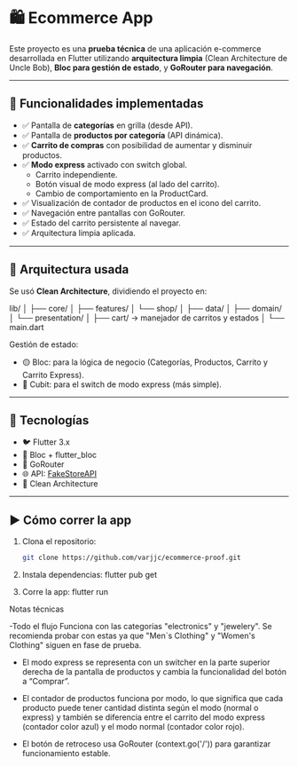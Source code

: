 # 🛍️ Ecommerce App

Este proyecto es una **prueba técnica** de una aplicación e-commerce desarrollada en Flutter utilizando **arquitectura limpia** (Clean Architecture de Uncle Bob), **Bloc para gestión de estado**, y **GoRouter para navegación**.

---

## 📱 Funcionalidades implementadas

- ✅ Pantalla de **categorías** en grilla (desde API).
- ✅ Pantalla de **productos por categoría** (API dinámica).
- ✅ **Carrito de compras** con posibilidad de aumentar y disminuir productos.
- ✅ **Modo express** activado con switch global.
  - Carrito independiente.
  - Botón visual de modo express (al lado del carrito).
  - Cambio de comportamiento en la ProductCard.
- ✅ Visualización de contador de productos en el icono del carrito.
- ✅ Navegación entre pantallas con GoRouter.
- ✅ Estado del carrito persistente al navegar.
- ✅ Arquitectura limpia aplicada.

---

## 🧠 Arquitectura usada

Se usó **Clean Architecture**, dividiendo el proyecto en:

lib/
│
├── core/
│
├── features/
│ └── shop/
│ ├── data/
│ ├── domain/
│ └── presentation/
│
├── cart/ → manejador de carritos y estados
│
└── main.dart


Gestión de estado:
- 🟡 Bloc: para la lógica de negocio (Categorías, Productos, Carrito y Carrito Express).
- 🔵 Cubit: para el switch de modo express (más simple).

---

## 🧪 Tecnologías

- 🐦 Flutter 3.x
- 🧱 Bloc + flutter_bloc
- 🧭 GoRouter
- 🌐 API: [FakeStoreAPI](https://fakestoreapi.com)
- 🧼 Clean Architecture

---

## ▶️ Cómo correr la app

1. Clona el repositorio:
   ```bash
   git clone https://github.com/varjjc/ecommerce-proof.git

2. Instala dependencias:
    flutter pub get

3. Corre la app:
    flutter run

Notas técnicas

-Todo el flujo Funciona con las categorías "electronics" y "jewelery". Se recomienda probar con estas ya que "Men´s Clothing" y "Women's Clothing" siguen en fase de prueba.

- El modo express se representa con un switcher en la parte superior derecha de la pantalla de productos y cambia la funcionalidad del botón a “Comprar”.

- El contador de productos funciona por modo, lo que significa que cada producto puede tener cantidad distinta según el modo (normal o express) y también se diferencia entre el carrito del modo express (contador color azul) y el modo normal (contador color rojo).

- El botón de retroceso usa GoRouter (context.go('/')) para garantizar funcionamiento estable.